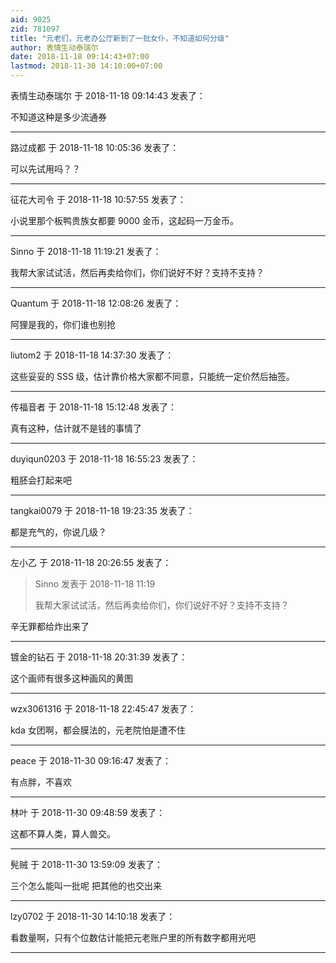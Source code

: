 ```yaml
---
aid: 9025
zid: 781097
title: "元老们，元老办公厅新到了一批女仆，不知道如何分级"
author: 表情生动泰瑞尔
date: 2018-11-18 09:14:43+07:00
lastmod: 2018-11-30 14:10:00+07:00
---
```


表情生动泰瑞尔 于 2018-11-18 09:14:43 发表了：

不知道这种是多少流通券

---

路过成都 于 2018-11-18 10:05:36 发表了：

可以先试用吗？？

---

征花大司令 于 2018-11-18 10:57:55 发表了：

小说里那个板鸭贵族女都要 9000 金币，这起码一万金币。

---

Sinno 于 2018-11-18 11:19:21 发表了：

我帮大家试试活，然后再卖给你们，你们说好不好？支持不支持？

---

Quantum 于 2018-11-18 12:08:26 发表了：

阿狸是我的，你们谁也别抢

---

liutom2 于 2018-11-18 14:37:30 发表了：

这些妥妥的 SSS 级，估计靠价格大家都不同意，只能统一定价然后抽签。

---

传福音者 于 2018-11-18 15:12:48 发表了：

真有这种，估计就不是钱的事情了

---

duyiqun0203 于 2018-11-18 16:55:23 发表了：

粗胚会打起来吧

---

tangkai0079 于 2018-11-18 19:23:35 发表了：

都是充气的，你说几级？

---

左小乙 于 2018-11-18 20:26:55 发表了：

> Sinno 发表于 2018-11-18 11:19
>
> 我帮大家试试活，然后再卖给你们，你们说好不好？支持不支持？

辛无罪都给炸出来了

---

镀金的钻石 于 2018-11-18 20:31:39 发表了：

这个画师有很多这种画风的黄图

---

wzx3061316 于 2018-11-18 22:45:47 发表了：

kda 女团啊，都会膜法的，元老院怕是遭不住

---

peace 于 2018-11-30 09:16:47 发表了：

有点胖，不喜欢

---

林叶 于 2018-11-30 09:48:59 发表了：

这都不算人类，算人兽交。

---

髡贼 于 2018-11-30 13:59:09 发表了：

三个怎么能叫一批呢 把其他的也交出来

---

lzy0702 于 2018-11-30 14:10:18 发表了：

看数量啊，只有个位数估计能把元老账户里的所有数字都用光吧

---
